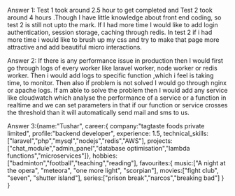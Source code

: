 Answer 1:
Test 1 took around 2.5 hour to get completed and Test 2 took around 4 hours .Though I have little knowledge about front end coding, so test 2 is still not upto the mark. If I had more time I would like to add login authentication, session storage, caching through redis.
In test 2 if i had more time i would like to brush up my css and try to make that page more attractive and add beautiful micro interactions. 

Answer 2:
  If there is any performance issue in production then I would first go through logs of every worker like laravel worker, node worker or redis worker. Then i would add logs to specific function ,which i feel is taking time, to monitor. Then also if problem is not solved I would go through nginx or apache logs. If am able to solve the problem then I would add any service like cloudwatch which analyse the performance of a service or a function in realtime and we can set parameters in that if our function or service crosses the threshold than it will automatically send mail and sms to us.
  
Answer 3:{name:"Tushar", career:{
    company:"tagtaste foods private limited",
    profile:"backend developer",
    experience: 1.5,
    technical_skills:["laravel","php","mysql","nodejs","redis","AWS"],
    projects:["chat_module","admin_panel","database optimisation","lambda functions","microservices"]},
    hobbies:["badminton","football","teaching","reading"],
    favourites:{
        music:["A night at the opera", "meteora", "one more light", "scorpian"],
        movies:["fight club", "seven", "shutter island"],
        series:["prison break","narcos","breaking bad"]
    }
} 
